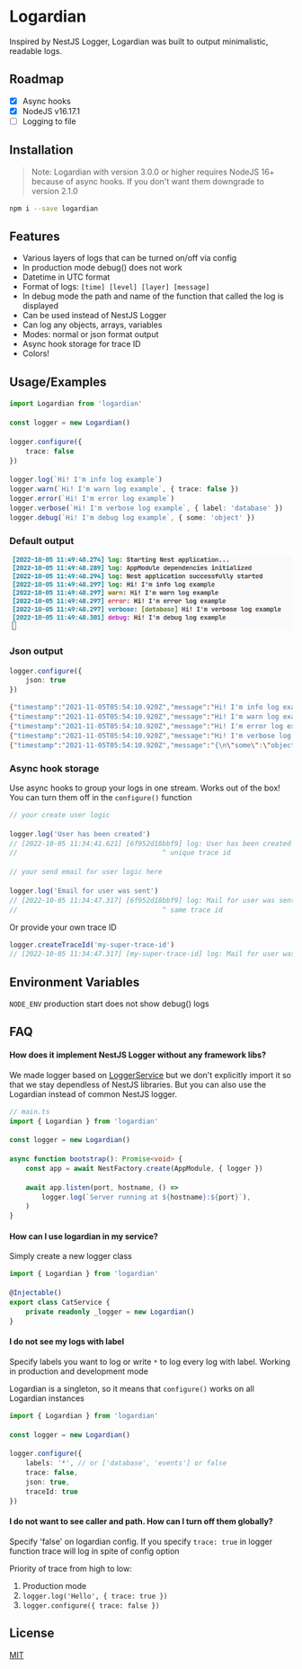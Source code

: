 # Logardian

Inspired by NestJS Logger, Logardian was built to output minimalistic, readable logs.

## Roadmap

- [x] Async hooks
- [x] NodeJS v16.17.1
- [ ] Logging to file

## Installation

> Note: Logardian with version 3.0.0 or higher requires NodeJS 16+ because of async hooks. If you don't want them downgrade to version 2.1.0

```bash
npm i --save logardian
```
    
## Features

- Various layers of logs that can be turned on/off via config
- In production mode debug() does not work
- Datetime in UTC format
- Format of logs: `[time] [level] [layer] [message]`
- In debug mode the path and name of the function that called the log is displayed
- Can be used instead of NestJS Logger
- Can log any objects, arrays, variables
- Modes: normal or json format output
- Async hook storage for trace ID
- Colors!

  
## Usage/Examples

```ts
import Logardian from 'logardian'

const logger = new Logardian()

logger.configure({
    trace: false
})

logger.log(`Hi! I'm info log example`)
logger.warn(`Hi! I'm warn log example`, { trace: false })
logger.error(`Hi! I'm error log example`)
logger.verbose(`Hi! I'm verbose log example`, { label: 'database' })
logger.debug(`Hi! I'm debug log example`, { some: 'object' })
```

### Default output

![](./images/logs.png)


### Json output

```ts
logger.configure({
    json: true
})
```

```bash
{"timestamp":"2021-11-05T05:54:10.920Z","message":"Hi! I'm info log example","level":"log"}
{"timestamp":"2021-11-05T05:54:10.920Z","message":"Hi! I'm warn log example","level":"warn"}
{"timestamp":"2021-11-05T05:54:10.920Z","message":"Hi! I'm error log example","level":"error"}
{"timestamp":"2021-11-05T05:54:10.920Z","message":"Hi! I'm verbose log example","level":"verbose","label":"database"}
{"timestamp":"2021-11-05T05:54:10.920Z","message":"{\n\"some\":\"object\"\n}","level":"debug"}
```

### Async hook storage

Use async hooks to group your logs in one stream. Works out of the box! You can turn them off in the `configure()` function

```ts
// your create user logic

logger.log('User has been created')
// [2022-10-05 11:34:41.621] [6f952d18bbf9] log: User has been created
//                                    ^ unique trace id

// your send email for user logic here

logger.log('Email for user was sent')
// [2022-10-05 11:34:47.317] [6f952d18bbf9] log: Mail for user was sent
//                                    ^ same trace id
```

Or provide your own trace ID

```ts
logger.createTraceId('my-super-trace-id')
// [2022-10-05 11:34:47.317] [my-super-trace-id] log: Mail for user was sent
```

## Environment Variables

`NODE_ENV` production start does not show debug() logs

## FAQ

#### How does it implement NestJS Logger without any framework libs?

We made logger based on [LoggerService](https://github.com/nestjs/nest/blob/master/packages/common/services/logger.service.ts) but we don't explicitly import it so that we stay dependless of NestJS libraries. But you can also use the Logardian instead of common NestJS logger.

```ts
// main.ts
import { Logardian } from 'logardian'

const logger = new Logardian()

async function bootstrap(): Promise<void> {
    const app = await NestFactory.create(AppModule, { logger })

    await app.listen(port, hostname, () =>
        logger.log(`Server running at ${hostname}:${port}`),
    )
}
```

#### How can I use logardian in my service?

Simply create a new logger class

```ts
import { Logardian } from 'logardian'

@Injectable()
export class CatService {
    private readonly _logger = new Logardian()
}
```

#### I do not see my logs with label

Specify labels you want to log or write `*` to log every log with label. 
Working in production and development mode

Logardian is a singleton, so it means that `configure()` works on all Logardian instances

```ts
import { Logardian } from 'logardian'

const logger = new Logardian()

logger.configure({
    labels: '*', // or ['database', 'events'] or false
    trace: false,
    json: true,
    traceId: true
})
```

#### I do not want to see caller and path. How can I turn off them globally?

Specify 'false' on logardian config. If you specify `trace: true` in logger function trace will log in spite of config option

Priority of trace from high to low:

1. Production mode
2. `logger.log('Hello', { trace: true })`
3. `logger.configure({ trace: false })`



## License


[MIT](https://github.com/i-link-pro-team/logardian/blob/main/LICENSE)

  